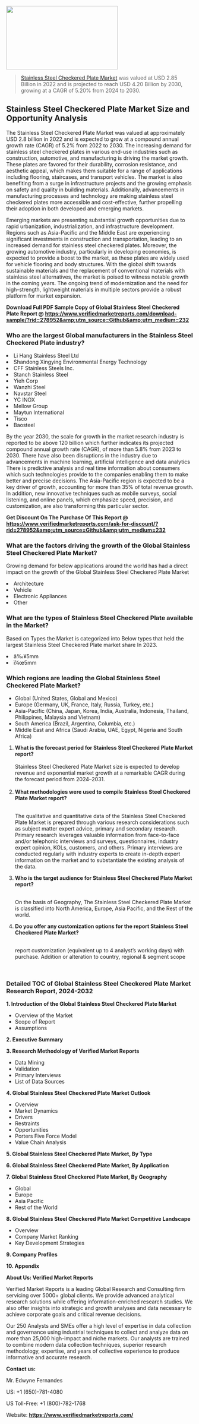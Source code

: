 <img src="https://ffe5etoiles.com/wp-content/uploads/2024/12/MST1-300x171.png" alt="" width="300" height="171" class="alignnone size-medium wp-image-20088" /><blockquote><p><p><a href="https://www.verifiedmarketreports.com/download-sample/?rid=278952&utm_source=Github&utm_medium=232" target="_blank">Stainless Steel Checkered Plate Market</a> was valued at USD 2.85 Billion in 2022 and is projected to reach USD 4.20 Billion by 2030, growing at a CAGR of 5.20% from 2024 to 2030.</p></blockquote><p><h2>Stainless Steel Checkered Plate Market Size and Opportunity Analysis</h2><p>The Stainless Steel Checkered Plate Market was valued at approximately USD 2.8 billion in 2022 and is expected to grow at a compound annual growth rate (CAGR) of 5.2% from 2022 to 2030. The increasing demand for stainless steel checkered plates in various end-use industries such as construction, automotive, and manufacturing is driving the market growth. These plates are favored for their durability, corrosion resistance, and aesthetic appeal, which makes them suitable for a range of applications including flooring, staircases, and transport vehicles. The market is also benefiting from a surge in infrastructure projects and the growing emphasis on safety and quality in building materials. Additionally, advancements in manufacturing processes and technology are making stainless steel checkered plates more accessible and cost-effective, further propelling their adoption in both developed and emerging markets.</p><p>Emerging markets are presenting substantial growth opportunities due to rapid urbanization, industrialization, and infrastructure development. Regions such as Asia-Pacific and the Middle East are experiencing significant investments in construction and transportation, leading to an increased demand for stainless steel checkered plates. Moreover, the growing automotive industry, particularly in developing economies, is expected to provide a boost to the market, as these plates are widely used for vehicle flooring and body structures. With the global shift towards sustainable materials and the replacement of conventional materials with stainless steel alternatives, the market is poised to witness notable growth in the coming years. The ongoing trend of modernization and the need for high-strength, lightweight materials in multiple sectors provide a robust platform for market expansion.</p></p><p class=""><strong>Download Full PDF Sample Copy of Global Stainless Steel Checkered Plate Report @ <a href="https://www.verifiedmarketreports.com/download-sample/?rid=278952&amp;utm_source=Github&amp;utm_medium=232" target="_blank">https://www.verifiedmarketreports.com/download-sample/?rid=278952&amp;utm_source=Github&amp;utm_medium=232</a></strong></p><h3 id="" class="">Who are the largest Global manufacturers in the Stainless Steel Checkered Plate industry?</h3><p><li>Li Hang Stainless Steel Ltd</li><li> Shandong Xingying Environmental Energy Technology</li><li> CFF Stainless Steels Inc.</li><li> Stanch Stainless Steel</li><li> Yieh Corp</li><li> Wanzhi Steel</li><li> Navstar Steel</li><li> YC INOX</li><li> Mellow Group</li><li> Maytun International</li><li> Tisco</li><li> Baosteel</li></p><div class=""><div class="" dir="" data-message-author-role="" data-message-id="" data-message-model-slug=""><div class=""><div class=""><div class=""><div class="" dir="" data-message-author-role="" data-message-id="" data-message-model-slug=""><div class=""><div class=""><p>By the year 2030, the scale for growth in the market research industry is reported to be above 120 billion which further indicates its projected compound annual growth rate (CAGR), of more than 5.8% from 2023 to 2030. There have also been disruptions in the industry due to advancements in machine learning, artificial intelligence and data analytics There is predictive analysis and real time information about consumers which such technologies provide to the companies enabling them to make better and precise decisions. The Asia-Pacific region is expected to be a key driver of growth, accounting for more than 35% of total revenue growth. In addition, new innovative techniques such as mobile surveys, social listening, and online panels, which emphasize speed, precision, and customization, are also transforming this particular sector.</p><p><strong>Get Discount On The Purchase Of This Report @&nbsp; <a href="https://www.verifiedmarketreports.com/ask-for-discount/?rid=278952&amp;utm_source=Github&amp;utm_medium=232" target="_blank">https://www.verifiedmarketreports.com/ask-for-discount/?rid=278952&amp;utm_source=Github&amp;utm_medium=232</a></strong></p></div></div></div></div></div></div></div></div><h3 id="" class="">What are the factors driving the growth of the Global Stainless Steel Checkered Plate Market?</h3><p id="" class="">Growing demand for below applications around the world has had a direct impact on the growth of the Global Stainless Steel Checkered Plate Market</p><p id="" class=""><li>Architecture</li><li> Vehicle</li><li> Electronic Appliances</li><li> Other</li></p><h3 id="" class="">What are the types of Stainless Steel Checkered Plate available in the Market?</h3><p id="" class="">Based on Types the Market is categorized into Below types that held the largest Stainless Steel Checkered Plate market share In 2023.</p><p id="" class=""><li>â‰¥5mm</li><li> ï¼œ5mm</li></p><h3 id="" class="">Which regions are leading the Global Stainless Steel Checkered Plate Market?</h3><ul><li>Global (United States, Global and Mexico)</li><li>Europe (Germany, UK, France, Italy, Russia, Turkey, etc.)</li><li>Asia-Pacific (China, Japan, Korea, India, Australia, Indonesia, Thailand, Philippines, Malaysia and Vietnam)</li><li>South America (Brazil, Argentina, Columbia, etc.)</li><li>Middle East and Africa (Saudi Arabia, UAE, Egypt, Nigeria and South Africa)</li></ul><p><ol><li><strong>What is the forecast period for Stainless Steel Checkered Plate Market report?<br /></strong><br /><span data-sheets-root="1" data-sheets-value="{&quot;1&quot;:2,&quot;2&quot;:&quot;XXXX size is expected to develop revenue and exponential market growth at a remarkable CAGR during the forecast period from 2024&ndash;2030.&quot;}" data-sheets-userformat="{&quot;2&quot;:12674,&quot;4&quot;:{&quot;1&quot;:2,&quot;2&quot;:16776960},&quot;10&quot;:2,&quot;11&quot;:0,&quot;15&quot;:&quot;Arial&quot;,&quot;16&quot;:12}">Stainless Steel Checkered Plate Market size is expected to develop revenue and exponential market growth at a remarkable CAGR during the forecast period from 2024&ndash;2031.</span><br /><br /></li><li><strong>What methodologies were used to compile Stainless Steel Checkered Plate Market report?<br /><br /></strong><p>The qualitative and quantitative data of the&nbsp;Stainless Steel Checkered Plate Market is prepared through various research considerations such as subject matter expert advice, primary and secondary research. Primary research leverages valuable information from face-to-face and/or telephonic interviews and surveys, questionnaires, industry expert opinion, KOLs, customers, and others. Primary interviews are conducted regularly with industry experts to create in-depth expert information on the market and to substantiate the existing analysis of the data.&nbsp;</p></li><li><strong>Who is the target audience for Stainless Steel Checkered Plate Market report?<br /><br /></strong><p>On the basis of Geography, The&nbsp;Stainless Steel Checkered Plate Market is classified into North America, Europe, Asia Pacific, and the Rest of the world.</p></li><li><strong>Do you offer any customization options for the report Stainless Steel Checkered Plate Market?<br /><br /></strong><p>report customization (equivalent up to 4 analyst&rsquo;s working days) with purchase. Addition or alteration to country, regional &amp; segment scope</p><p>&nbsp;</p></li></ol></p><h3 id="" class="">Detailed TOC of Global Stainless Steel Checkered Plate Market Research Report, 2024-2032</h3><p id="" class=""><strong>1. Introduction of the Global Stainless Steel Checkered Plate Market</strong></p><ul><li>Overview of the Market</li><li>Scope of Report</li><li>Assumptions</li></ul><p id="" class=""><strong>2. Executive Summary</strong></p><p id="" class=""><strong>3. Research Methodology of&nbsp;Verified Market Reports</strong></p><ul><li>Data Mining</li><li>Validation</li><li>Primary Interviews</li><li>List of Data Sources</li></ul><p id="" class=""><strong>4. Global Stainless Steel Checkered Plate Market Outlook</strong></p><ul><li>Overview</li><li>Market Dynamics</li><li>Drivers</li><li>Restraints</li><li>Opportunities</li><li>Porters Five Force Model</li><li>Value Chain Analysis</li></ul><p id="" class=""><strong>5. Global Stainless Steel Checkered Plate Market, By&nbsp;Type</strong></p><p id="" class=""><strong>6. Global Stainless Steel Checkered Plate Market, By Application</strong></p><p id="" class=""><strong>7. Global Stainless Steel Checkered Plate Market, By Geography</strong></p><ul><li>Global</li><li>Europe</li><li>Asia Pacific</li><li>Rest of the World</li></ul><p id="" class=""><strong>8. Global Stainless Steel Checkered Plate Market Competitive Landscape</strong></p><ul><li>Overview</li><li>Company Market Ranking</li><li>Key Development Strategies</li></ul><p id="" class=""><strong>9. Company Profiles</strong></p><p id="" class=""><strong>10. Appendix</strong></p><p id="" class=""><strong>About Us: Verified Market Reports</strong></p><p id="" class="">Verified Market Reports is a leading Global Research and Consulting firm servicing over 5000+ global clients. We provide advanced analytical research solutions while offering information-enriched research studies. We also offer insights into strategic and growth analyses and data necessary to achieve corporate goals and critical revenue decisions.</p><p id="" class="">Our 250 Analysts and SMEs offer a high level of expertise in data collection and governance using industrial techniques to collect and analyze data on more than 25,000 high-impact and niche markets. Our analysts are trained to combine modern data collection techniques, superior research methodology, expertise, and years of collective experience to produce informative and accurate research.</p><p id="" class=""><strong>Contact us:</strong></p><p id="" class="">Mr. Edwyne Fernandes</p><p id="" class="">US: +1 (650)-781-4080</p><p id="" class="">US Toll-Free: +1 (800)-782-1768</p><p id="" class="">Website: <a target="" data-test-app-aware-link=""><strong>https://www.verifiedmarketreports.com/</strong></a></p>
